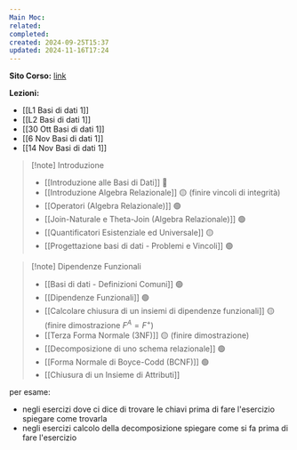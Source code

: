 ```yaml
---
Main Moc: 
related: 
completed: 
created: 2024-09-25T15:37
updated: 2024-11-16T17:24
---
```

**Sito Corso:** [link](https://sites.google.com/di.uniroma1.it/basididati-modulo1canalem-z?usp=sharing)

**Lezioni:**
- [[L1 Basi di dati 1]]
- [[L2 Basi di dati 1]]
- [[30 Ott Basi di dati 1]]
- [[6 Nov Basi di dati 1]]
- [[14 Nov Basi di dati 1]]

>[!note] Introduzione
>- [[Introduzione alle Basi di Dati]] 🔴 
>- [[Introduzione Algebra Relazionale]] 🟡 (finire vincoli di integrità)
>- [[Operatori (Algebra Relazionale)]] 🟢
>- [[Join-Naturale e Theta-Join (Algebra Relazionale)]] 🟢
>- [[Quantificatori Esistenziale ed Universale]] 🟡
>- [[Progettazione basi di dati - Problemi e Vincoli]] 🟢

>[!note] Dipendenze Funzionali
>- [[Basi di dati - Definizioni Comuni]] 🟢
>- [[Dipendenze Funzionali]] 🟢
>- [[Calcolare chiusura di un insiemi di dipendenze funzionali]] 🟡 (finire dimostrazione $F^{A} = F^{+}$)
>- [[Terza Forma Normale (3NF)]] 🟡 (finire dimostrazione)
>- [[Decomposizione di uno schema relazionale]] 🟢
>- [[Forma Normale di Boyce-Codd (BCNF)]] 🟢
>- [[Chiusura di un Insieme di Attributi]]

per esame:
- negli esercizi dove ci dice di trovare le chiavi prima di fare l'esercizio spiegare come trovarla
- negli esercizi calcolo della decomposizione spiegare come si fa prima di fare l'esercizio
  
  